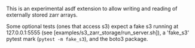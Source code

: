 This is an experimental asdf extension to allow writing and reading
of externally stored zarr arrays.

Some optional tests (ones that access s3) expect a fake s3 running at
127.0.0.1:5555 (see [examples/s3_zarr_storage/run_server.sh]),
a 'fake_s3' pytest mark (`pytest -m fake_s3`), and the boto3 package.

